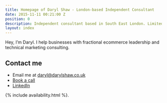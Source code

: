 ```yaml
---
title: Homepage of Daryl Shaw - London-based Independent Consultant
date: 2015-11-11 00:21:00 Z
position: 0
description: Independent consultant based in South East London. Limited availability for new projects.
layout: index
---
```


Hey, I’m Daryl. I help businesses with fractional ecommerce leadership and technical marketing consulting.

## Contact me

* Email me at [daryl@darylshaw.co.uk](mailto:daryl@darylshaw.co.uk)
* [Book a call](https://fantastical.app/darylshaw/15-min-call)
* [LinkedIn](https://www.linkedin.com/in/daryl-shaw/)

{% include availability.html %}.